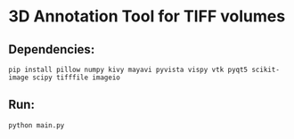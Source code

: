 # 3D Annotation Tool for TIFF volumes

## Dependencies:
```!bash
pip install pillow numpy kivy mayavi pyvista vispy vtk pyqt5 scikit-image scipy tifffile imageio
```

## Run:
```!bash
python main.py
```
